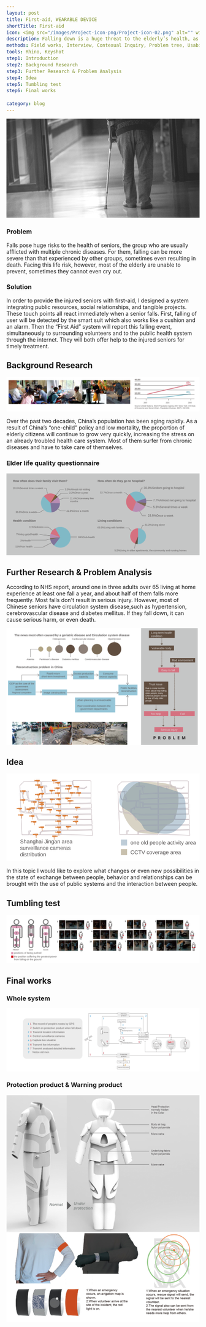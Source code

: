 ```yaml
---
layout: post
title: First-aid, WEARABLE DEVICE
shortTitle: First-aid
icon: <img src="/images/Project-icon-png/Project-icon-02.png" alt="" width="100"/>
description: Falling down is a huge threat to the elderly’s health, as it may worsen many acute diseases like cerebral hemorrhage. When this accident happens time is crucial, but the elderly sometimes cannot cry for help. In order to provide seniors with emergency first aid, I designed this set of wearable devices to bridge the gap between people who need help and those who offer a hand.
methods: Field works, Interview, Contexual Inquiry, Problem tree, Usability Testing
tools: Rhino, Keyshot
step1: Introduction
step2: Background Research
step3: Further Research & Problem Analysis
step4: Idea
step5: Tumbling test
step6: Final works

category: blog
---
```

<head>

<head>

<body>  
  <img src="/images/FirstAid/FirstAid-img-01.jpg" alt="" >

<div id="step1" class="dowebok">

  <h3> Problem </h3>
  <p>
    Falls pose huge risks to the health of seniors, the group who are usually afflicted with multiple chronic diseases. For them, falling can be more severe than that experienced by other groups, sometimes even resulting in death. Facing this life
    risk, however, most of the elderly are unable to prevent, sometimes they cannot even cry out.
  </p>

  <h3> Solution </h3>
  <p>
    In order to provide the injured seniors with first-aid, I designed a system integrating public resources, social relationships, and tangible projects. These touch points all react immediately when a senior falls. First, falling of user will be
    detected by the smart suit which also works like a cushion and an alarm. Then the “First Aid” system will report this falling event, simultaneously to surrounding volunteers and to the public health system through the internet. They will both
    offer help to the injured seniors for timely treatment.
  </p>
</div>

<div id="step2" class="dowebok">

  <h2>Background Research </h2>
    <img src="/images/FirstAid/FirstAid-img-02.svg" alt="" >
    
  <p>
    Over the past two decades, China’s population has been aging rapidly. As a result of China’s “one-child” policy and low mortality, the proportion of elderly citizens will continue to grow very quickly, increasing the stress on an already
    troubled
    health care system. Most of them surfer from chronic diseases and have to take care of themselves.
  </p>

  <h3> Elder life quality questionnaire </h3>
    <img src="/images/FirstAid/FirstAid-img-03.svg" alt="" >

</div>

<div id="step3" class="dowebok">

  <h2>Further Research & Problem Analysis  </h2>
  <p>
  According to NHS report, around one in three adults over 65 living at home experience at least one fall a year, and about half of them falls more frequently. Most falls don't result in serious injury. However, most of Chinese seniors have
  circulation system disease,such as hypertension, cerebrovascular disease and diabetes mellitus. If they fall down, it can cause serious harm, or even death.
  </p>
    <p>
    <img src="/images/FirstAid/FirstAid-img-04.svg" alt="" >
  </p>
  
</div>

<div id="step4" class="dowebok">

<h2>Idea</h2>
    <p>
    <img src="/images/FirstAid/FirstAid-img-05.svg" alt="" >
      </p>
  <p>
  In this topic I would like to explore what changes or even new possibilities in the state of exchange between people, behavior and relationships can be brought with the use of public systems and the interaction between people.
  </p>
</div>

<div id="step5" class="dowebok">

<h2>Tumbling test</h2>
  <p>
    <img src="/images/FirstAid/FirstAid-img-06.svg" alt="" >
   </p>
</div>

<div id="step6" class="dowebok">

<h2>Final works</h2>
<h3> Whole system</h3>
  <p>
      <img src="/images/FirstAid/FirstAid-img-07.svg" alt="" >
 </p>

<h3> Protection product & Warning product</h3>
 <p>
      <img src="/images/FirstAid/FirstAid-img-08.jpg" alt="" >
   <img src="/images/FirstAid/FirstAid-img-09.jpg" alt="" >
 </p>
</div>

</body>  

